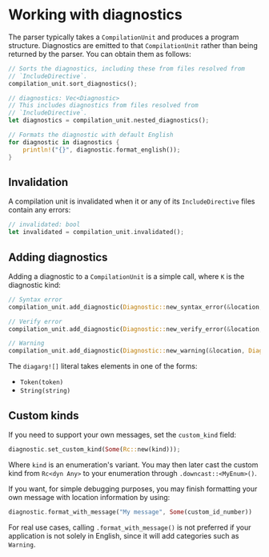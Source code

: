 # Working with diagnostics

The parser typically takes a `CompilationUnit` and produces a program structure. Diagnostics are emitted to that `CompilationUnit` rather than being returned by the parser. You can obtain them as follows:

```rust
// Sorts the diagnostics, including these from files resolved from
// `IncludeDirective`.
compilation_unit.sort_diagnostics();

// diagnostics: Vec<Diagnostic>
// This includes diagnostics from files resolved from
// `IncludeDirective`.
let diagnostics = compilation_unit.nested_diagnostics();

// Formats the diagnostic with default English
for diagnostic in diagnostics {
    println!("{}", diagnostic.format_english());
}
```

## Invalidation

A compilation unit is invalidated when it or any of its `IncludeDirective` files contain any errors:

```rust
// invalidated: bool
let invalidated = compilation_unit.invalidated();
```

## Adding diagnostics

Adding a diagnostic to a `CompilationUnit` is a simple call, where `K` is the diagnostic kind:

```rust
// Syntax error
compilation_unit.add_diagnostic(Diagnostic::new_syntax_error(&location, DiagnosticKind::K, diagarg![]));

// Verify error
compilation_unit.add_diagnostic(Diagnostic::new_verify_error(&location, DiagnosticKind::K, diagarg![]));

// Warning
compilation_unit.add_diagnostic(Diagnostic::new_warning(&location, DiagnosticKind::K, diagarg![]));
```

The `diagarg![]` literal takes elements in one of the forms:

* `Token(token)`
* `String(string)`

## Custom kinds

If you need to support your own messages, set the `custom_kind` field:

```rust
diagnostic.set_custom_kind(Some(Rc::new(kind)));
```

Where `kind` is an enumeration's variant. You may then later cast the custom kind from `Rc<dyn Any>` to your enumeration through `.downcast::<MyEnum>()`.

If you want, for simple debugging purposes, you may finish formatting your own message with location information by using:

```rust
diagnostic.format_with_message("My message", Some(custom_id_number))
```

For real use cases, calling `.format_with_message()` is not preferred if your application is not solely in English, since it will add categories such as `Warning`.